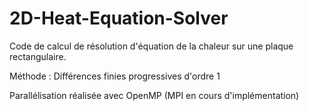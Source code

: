 # 2D-Heat-Equation-Solver

Code de calcul de résolution d'équation de la chaleur sur une plaque rectangulaire.

Méthode : Différences finies progressives d'ordre 1

Parallélisation réalisée avec OpenMP (MPI en cours d'implémentation)
